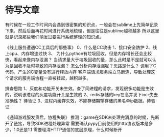 # 待写文章
有时候在一段工作时间内会遇到很密集的知识点，一般会在sublime上先简单记录下来，然后后面再花时间进行系统地梳理，但是往往是sublime越积越多
所以这里就是记录那些我们萌发过要进行系统整理的知识点。

《线上服务遭遇CC工具后的那些事》
0、什么是CC攻击
1、接口安全防护
2、线上cpu、内存增速过快
3、 为什么python有垃圾回收，但是内存增长还会比较快，看起来像内存泄漏？
当请求量大于垃圾回收的量，那么此时是不是就可以认为是回收不及时导致的内存泄漏？
怎么分析内存泄漏呢？思路是什么？
调用了C代码，产生的C变量没有进行释放内存
客户端请求服务端立马断连，导致处理这个请求的服务端协程一直被挂起，越积越多。


排查思路
1、灰度和功能开关未生效。查了同进程的请求，发现很多功能是生效的，说明该进程的灰度功能开关是生效的
2、redis存储的key在高并发下incr失去准确性？ 待验证
3、进程内缓存失效，不能存储期望存储的黑名单ip数据。待验证


《通知游戏服发货后，协程失联》
推测：game在SDK未处理完消息的时候，先断开了链接，导致SDK进程处理异常
需要确认pypy目前使用的http协议版本是多少，1.0还是1.1
需要理清HTTP通信的底层原理，什么时候断开



